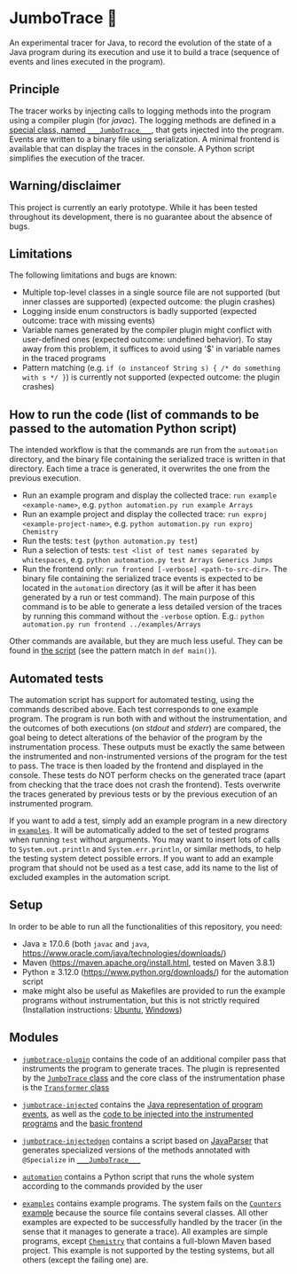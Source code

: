 # JumboTrace 🐘

An experimental tracer for Java, to record the evolution of the state of a Java program during its execution and use it to build a trace
(sequence of events and lines executed in the program).


## Principle

The tracer works by injecting calls to logging methods into the program using a compiler plugin (for *javac*). The logging methods are defined in a [special class, named `___JumboTrace___`](./jumbotrace-injected/src/main/java/ch/epfl/systemf/jumbotrace/injected/raw/___JumboTrace___.java), that gets injected into the program. Events are written to a binary file using serialization. A minimal frontend is available that can display the traces in the console. A Python script simplifies the execution of the tracer.


## Warning/disclaimer

This project is currently an early prototype. While it has been tested throughout its development, there is no guarantee about the absence of bugs.


## Limitations

The following limitations and bugs are known:
- Multiple top-level classes in a single source file are not supported (but inner classes are supported) (expected outcome: the plugin crashes)
- Logging inside enum constructors is badly supported (expected outcome: trace with missing events)
- Variable names generated by the compiler plugin might conflict with user-defined ones (expected outcome: undefined behavior). To stay away from this problem, it suffices to avoid using '$' in variable names in the traced programs
- Pattern matching (e.g. `if (o instanceof String s) { /* do something with s */ }`) is currently not supported (expected outcome: the plugin crashes)


## How to run the code (list of commands to be passed to the automation Python script)

The intended workflow is that the commands are run from the `automation` directory, and the binary file containing the serialized trace is written in that directory. Each time a trace is generated, it overwrites the one from the previous execution.

- Run an example program and display the collected trace: `run example <example-name>`, e.g. `python automation.py run example Arrays`
- Run an example project and display the collected trace: `run exproj <example-project-name>`, e.g. `python automation.py run exproj Chemistry`
- Run the tests: `test` (`python automation.py test`)
- Run a selection of tests: `test <list of test names separated by whitespaces`, e.g. `python automation.py test Arrays Generics Jumps`
- Run the frontend only: `run frontend [-verbose] <path-to-src-dir>`. The binary file containing the serialized trace events is expected to be located in the `automation` directory (as it will be after it has been generated by a run or test command). The main purpose of this command is to be able to generate a less detailed version of the traces by running this command without the `-verbose` option. E.g.: `python automation.py run frontend ../examples/Arrays`

Other commands are available, but they are much less useful. They can be found in [the script](./automation/automation.py) (see the pattern match in `def main()`).


## Automated tests

The automation script has support for automated testing, using the commands described above. Each test corresponds to one example program. The program is run both with and without the instrumentation, and the outcomes of both executions (on *stdout* and *stderr*) are compared, the goal being to detect alterations of the behavior of the program by the instrumentation process. These outputs must be exactly the same between the instrumented and non-instrumented versions of the program for the test to pass. The trace is then loaded by the frontend and displayed in the console. These tests do NOT perform checks on the generated trace (apart from checking that the trace does not crash the frontend). Tests overwrite the traces generated by previous tests or by the previous execution of an instrumented program.

If you want to add a test, simply add an example program in a new directory in [`examples`](./examples/). It will be automatically added to the set of tested programs when running `test` without arguments. You may want to insert lots of calls to `System.out.println` and `System.err.println`, or similar methods, to help the testing system detect possible errors. If you want to add an example program that should not be used as a test case, add its name to the list of excluded examples in the automation script.


## Setup

In order to be able to run all the functionalities of this repository, you need:
 - Java ≥ 17.0.6 (both `javac` and `java`, https://www.oracle.com/java/technologies/downloads/)
 - Maven (https://maven.apache.org/install.html, tested on Maven 3.8.1)
 - Python ≥ 3.12.0 (https://www.python.org/downloads/) for the automation script
 - make might also be useful as Makefiles are provided to run the example programs without instrumentation, but this is not strictly required (Installation instructions: [Ubuntu](https://linuxhint.com/install-make-ubuntu/), [Windows](https://www.technewstoday.com/install-and-use-make-in-windows/))


## Modules

- [`jumbotrace-plugin`](./jumbotrace-plugin/) contains the code of an additional compiler pass that instruments the program to generate traces. The plugin is represented by the [`JumboTrace` class](./jumbotrace-plugin/src/main/java/ch/epfl/systemf/jumbotrace/javacplugin/JumboTrace.java) and the core class of the instrumentation phase is the [`Transformer` class](./jumbotrace-plugin/src/main/java/ch/epfl/systemf/jumbotrace/javacplugin/Transformer.java)

- [`jumbotrace-injected`](./jumbotrace-injected/) contains the [Java representation of program events](./jumbotrace-injected/src/main/java/ch/epfl/systemf/jumbotrace/events/), as well as the [code to be injected into the instrumented programs](./jumbotrace-injected/src/main/java/ch/epfl/systemf/jumbotrace/injected/) and the [basic frontend](./jumbotrace-injected/src/main/java/ch/epfl/systemf/jumbotrace/frontend/Frontend.java)

- [`jumbotrace-injectedgen`](./jumbotrace-injectedgen/) contains a script based on [JavaParser](https://javaparser.org/) that generates specialized versions of the methods annotated with `@Specialize` in [`___JumboTrace___`](./jumbotrace-injected/src/main/java/ch/epfl/systemf/jumbotrace/injected/raw/___JumboTrace___.java)

- [`automation`](./automation/) contains a Python script that runs the whole system according to the commands provided by the user

- [`examples`](./examples/) contains example programs. The system fails on the [`Counters` example](./examples/Counters/) because the source file contains several classes. All other examples are expected to be successfully handled by the tracer (in the sense that it manages to generate a trace). All examples are simple programs, except [`Chemistry`](./examples/Chemistry/) that contains a full-blown Maven based project. This example is not supported by the testing systems, but all others (except the failing one) are.


